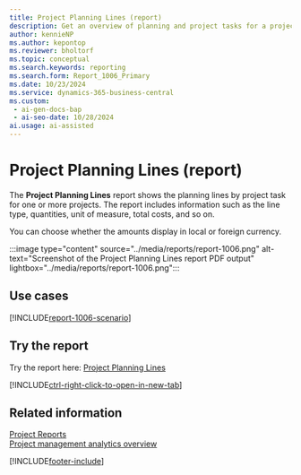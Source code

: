 ```yaml
---
title: Project Planning Lines (report)
description: Get an overview of planning and project tasks for a project.
author: kennieNP
ms.author: kepontop
ms.reviewer: bholtorf
ms.topic: conceptual
ms.search.keywords: reporting
ms.search.form: Report_1006_Primary
ms.date: 10/23/2024
ms.service: dynamics-365-business-central
ms.custom:
 - ai-gen-docs-bap
 - ai-seo-date: 10/28/2024
ai.usage: ai-assisted
---
```


# Project Planning Lines (report)

The **Project Planning Lines** report shows the planning lines by project task for one or more projects. The report includes information such as the line type, quantities, unit of measure, total costs, and so on.

You can choose whether the amounts display in local or foreign currency.

:::image type="content" source="../media/reports/report-1006.png" alt-text="Screenshot of the Project Planning Lines report PDF output" lightbox="../media/reports/report-1006.png":::

## Use cases

[!INCLUDE[report-1006-scenario](../includes/report-1006-scenario-include.md)]

<!-- 

Prompt

Below is a report in an ERP system. Provide 3-4 use cases for different personas working with projects

Format like this:    
  
As a <persona>, use the report to    
* use case 1  
* use case 2    

Do not capitalize the persona names. 

Do not start lines with "Use the data to"

## Report name
Project Planning Lines

## Report description
The *Project Planning Lines* report shows the different planning and project task lines for a project.
The report includes the line type, quantities, unit of measure, total costs, etc.

### What the report does

### Use cases
Get an overview of planning and project tasks for a project.

Please include your data sources and URLs

-->

## Try the report

Try the report here: [Project Planning Lines](https://businesscentral.dynamics.com?report=1006)

[!INCLUDE[ctrl-right-click-to-open-in-new-tab](../includes/ctrl-right-click-to-open-in-new-tab.md)]

## Related information

[Project Reports](../project-reports.md)  
[Project management analytics overview](../projects-analytics-overview.md)  

[!INCLUDE[footer-include](../includes/footer-banner.md)]